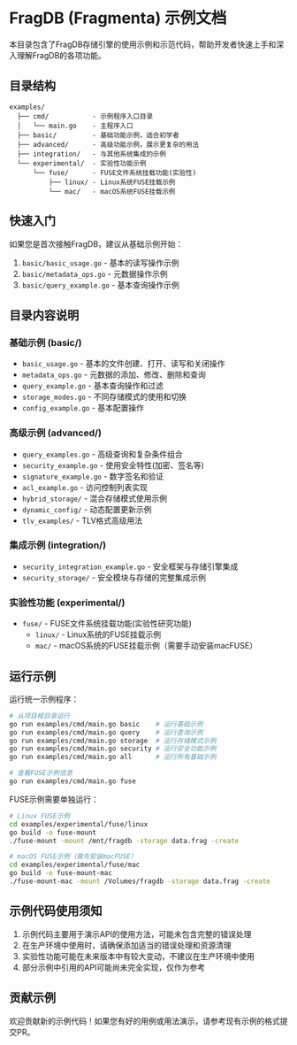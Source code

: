 # FragDB (Fragmenta) 示例文档

本目录包含了FragDB存储引擎的使用示例和示范代码，帮助开发者快速上手和深入理解FragDB的各项功能。

## 目录结构

```
examples/
  ├── cmd/           - 示例程序入口目录
  │   └── main.go    - 主程序入口
  ├── basic/         - 基础功能示例，适合初学者
  ├── advanced/      - 高级功能示例，展示更复杂的用法
  ├── integration/   - 与其他系统集成的示例
  └── experimental/  - 实验性功能示例
      └── fuse/      - FUSE文件系统挂载功能(实验性)
          ├── linux/ - Linux系统FUSE挂载示例
          └── mac/   - macOS系统FUSE挂载示例
```

## 快速入门

如果您是首次接触FragDB，建议从基础示例开始：

1. `basic/basic_usage.go` - 基本的读写操作示例
2. `basic/metadata_ops.go` - 元数据操作示例
3. `basic/query_example.go` - 基本查询操作示例

## 目录内容说明

### 基础示例 (basic/)

- `basic_usage.go` - 基本的文件创建、打开、读写和关闭操作
- `metadata_ops.go` - 元数据的添加、修改、删除和查询
- `query_example.go` - 基本查询操作和过滤
- `storage_modes.go` - 不同存储模式的使用和切换
- `config_example.go` - 基本配置操作

### 高级示例 (advanced/)

- `query_examples.go` - 高级查询和复杂条件组合
- `security_example.go` - 使用安全特性(加密、签名等)
- `signature_example.go` - 数字签名和验证
- `acl_example.go` - 访问控制列表实现
- `hybrid_storage/` - 混合存储模式使用示例
- `dynamic_config/` - 动态配置更新示例
- `tlv_examples/` - TLV格式高级用法

### 集成示例 (integration/)

- `security_integration_example.go` - 安全框架与存储引擎集成
- `security_storage/` - 安全模块与存储的完整集成示例

### 实验性功能 (experimental/)

- `fuse/` - FUSE文件系统挂载功能(实验性研究功能)
  - `linux/` - Linux系统的FUSE挂载示例
  - `mac/` - macOS系统的FUSE挂载示例（需要手动安装macFUSE）

## 运行示例

运行统一示例程序：

```bash
# 从项目根目录运行
go run examples/cmd/main.go basic    # 运行基础示例
go run examples/cmd/main.go query    # 运行查询示例
go run examples/cmd/main.go storage  # 运行存储模式示例
go run examples/cmd/main.go security # 运行安全功能示例
go run examples/cmd/main.go all      # 运行所有基础示例

# 查看FUSE示例信息
go run examples/cmd/main.go fuse
```

FUSE示例需要单独运行：

```bash
# Linux FUSE示例
cd examples/experimental/fuse/linux
go build -o fuse-mount
./fuse-mount -mount /mnt/fragdb -storage data.frag -create

# macOS FUSE示例（需先安装macFUSE）
cd examples/experimental/fuse/mac
go build -o fuse-mount-mac
./fuse-mount-mac -mount /Volumes/fragdb -storage data.frag -create
```

## 示例代码使用须知

1. 示例代码主要用于演示API的使用方法，可能未包含完整的错误处理
2. 在生产环境中使用时，请确保添加适当的错误处理和资源清理
3. 实验性功能可能在未来版本中有较大变动，不建议在生产环境中使用
4. 部分示例中引用的API可能尚未完全实现，仅作为参考

## 贡献示例

欢迎贡献新的示例代码！如果您有好的用例或用法演示，请参考现有示例的格式提交PR。 
